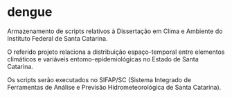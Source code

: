 # dengue
Armazenamento de scripts relativos à Dissertação em Clima e Ambiente do Instituto Federal de Santa Catarina.

O referido projeto relaciona a distribuição espaço-temporal entre elementos climáticos e variáveis entomo-epidemiológicas no Estado de Santa Catarina.

Os scripts serão executados no SIFAP/SC (Sistema Integrado de Ferramentas de Análise e Previsão Hidrometeorológica de Santa Catarina).
